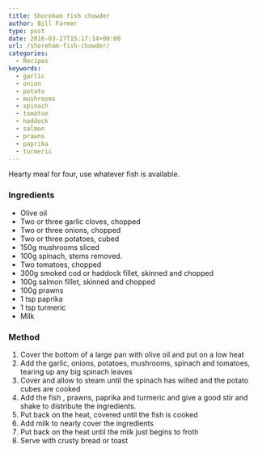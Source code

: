 ```yaml
---
title: Shoreham fish chowder
author: Bill Farmer
type: post
date: 2016-03-27T15:17:14+00:00
url: /shoreham-fish-chowder/
categories:
  - Recipes
keywords:
  - garlic
  - onion
  - potato
  - mushrooms
  - spinach
  - tomatoe
  - haddock
  - salmon
  - prawns
  - paprika
  - turmeric
---
```

Hearty meal for four, use whatever fish is available.

### Ingredients

  * Olive oil
  * Two or three garlic cloves, chopped
  * Two or three onions, chopped
  * Two or three potatoes, cubed
  * 150g mushrooms sliced
  * 100g spinach, stems removed.
  * Two tomatoes, chopped
  * 300g smoked cod or haddock fillet, skinned and chopped
  * 100g salmon fillet, skinned and chopped
  * 100g prawns
  * 1 tsp paprika
  * 1 tsp turmeric
  * Milk

### Method

  1. Cover the bottom of a large pan with olive oil and put on a low heat
  2. Add the garlic, onions, potatoes, mushrooms, spinach and tomatoes, tearing up any big spinach leaves
  3. Cover and allow to steam until the spinach has wilted and the potato cubes are cooked
  4. Add the fish , prawns, paprika and turmeric and give a good stir and shake to distribute the ingredients.
  5. Put back on the heat, covered until the fish is cooked
  6. Add milk to nearly cover the ingredients
  7. Put back on the heat until the milk just begins to froth
  8. Serve with crusty bread or toast
